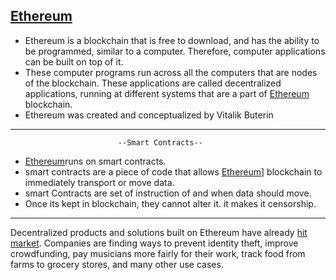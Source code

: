 ## [Ethereum](#Ethereum)

* Ethereum is a blockchain that is free to download, and has the ability to be programmed, similar to a computer. Therefore, computer applications can be built on top of it.
* These computer programs run across all the computers that are nodes of the blockchain. These applications are called decentralized applications, running at different systems that are a part of [Ethereum](#Ethereum) blockchain.
* Ethereum was created and conceptualized by Vitalik Buterin
----------------------------------------------------
							--Smart Contracts--

* [Ethereum](#Ethereum)runs on smart contracts.
* smart contracts are a piece   of code that allows [Ethereum](#Ethereum)] blockchain to immediately transport or move data.
* smart Contracts are set of instruction of and when data should move.
* Once its kept in blockchain, they cannot alter it. it makes it censorship.
---------------------------------------------------

Decentralized products and solutions built on Ethereum have already [hit market](https://media.consensys.net/get-to-know-the-47-projects-that-make-up-the-consensys-mesh-478b7d3028c1). Companies are finding ways to prevent identity theft, improve crowdfunding, pay musicians more fairly for their work, track food from farms to grocery stores, and many other use cases.
